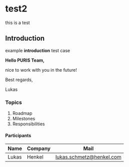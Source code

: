 # test2

this is a test

## Introduction

example **introduction** test case

__Hello PURIS Team,__

nice to work with you in the future!

Best regards,

Lukas

### Topics

1. Roadmap
2. Milestones
3. Responsibilities

#### Participants

|Name|Company|Mail|
|-|-|-|
Lukas|Henkel|lukas.schmetz@henkel.com|
